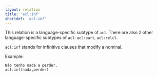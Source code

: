 ```yaml
---
layout: relation
title: 'acl:inf'
shortdef: 'acl:inf'
---
```


This relation is a language-specific subtype of `acl`. There are also
2 other language-specific subtypes of `acl`: `acl:part`, `acl:relcl`.

`acl:inf` stands for infinitive clauses that modify a nominal. 

Example: 

~~~ sdparse
Não tenho nada a perder.
acl:inf(nada,perder)
~~~
